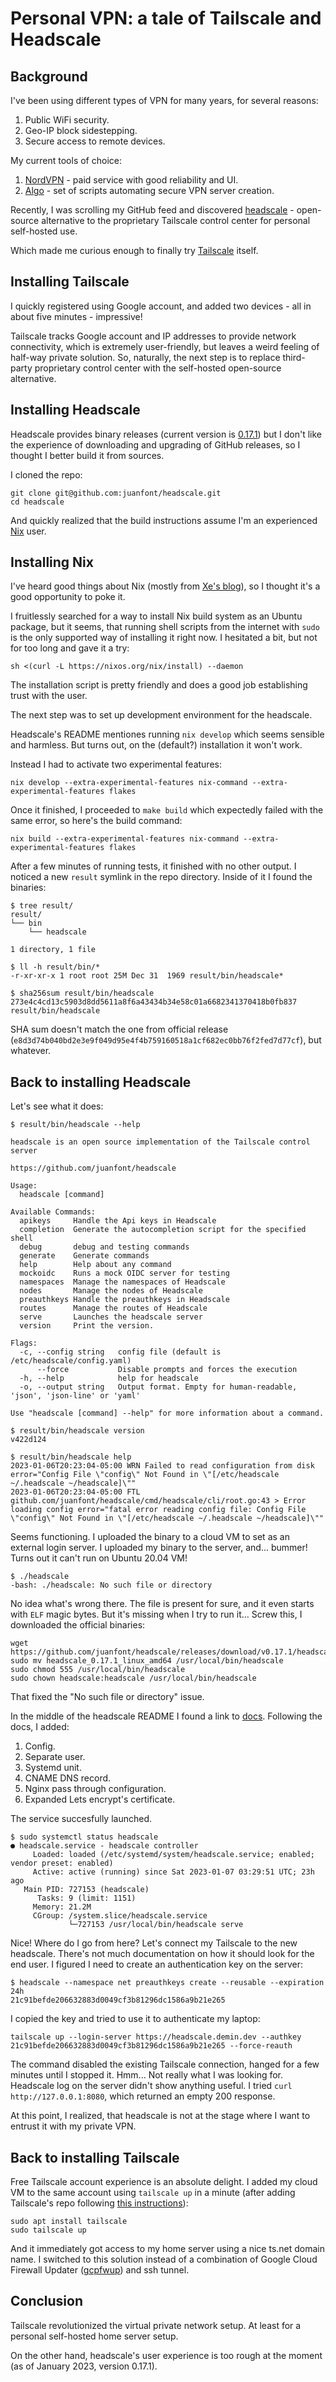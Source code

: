 # Personal VPN: a tale of Tailscale and Headscale

## Background

I've been using different types of VPN for many years, for several reasons:

1. Public WiFi security. 
2. Geo-IP block sidestepping.
3. Secure access to remote devices.

My current tools of choice:

1. [NordVPN](https://nordvpn.com/) - paid service with good reliability and UI.
2. [Algo](https://github.com/trailofbits/algo) - set of scripts automating secure VPN server creation.

Recently, I was scrolling my GitHub feed and discovered
[headscale](https://github.com/juanfont/headscale) - open-source alternative
to the proprietary Tailscale control center for personal self-hosted use.

Which made me curious enough to finally try [Tailscale](https://tailscale.com/) itself.

## Installing Tailscale

I quickly registered using Google account, and added two devices - all in about five minutes - impressive!

Tailscale tracks Google account and IP addresses to provide network connectivity,
which is extremely user-friendly, but leaves a weird feeling of half-way private solution.
So, naturally, the next step is to replace third-party proprietary control center with the self-hosted open-source alternative.

## Installing Headscale 

Headscale provides binary releases (current version is [0.17.1](https://github.com/juanfont/headscale/releases/tag/v0.17.1))
but I don't like the experience of downloading and upgrading of GitHub releases, so I thought I better build it from sources.

I cloned the repo:

```
git clone git@github.com:juanfont/headscale.git
cd headscale
```

And quickly realized that the build instructions assume I'm an experienced [Nix](https://nixos.org/) user.

## Installing Nix

I've heard good things about Nix (mostly from [Xe's blog](https://xeiaso.net/blog)), so I thought it's a good opportunity to poke it.

I fruitlessly searched for a way to install Nix build system as an Ubuntu package, but it seems, that running shell scripts from the internet with `sudo` is the only supported way of installing it right now.
I hesitated a bit, but not for too long and gave it a try:

```
sh <(curl -L https://nixos.org/nix/install) --daemon
```

The installation script is pretty friendly and does a good job establishing trust with the user.

The next step was to set up development environment for the headscale.

Headscale's README mentiones running `nix develop` which seems sensible and harmless.
But turns out, on the (default?) installation it won't work.

Instead I had to activate two experimental features:

```
nix develop --extra-experimental-features nix-command --extra-experimental-features flakes
```

Once it finished, I proceeded to `make build` which expectedly failed with the same error, so here's the build command:

```
nix build --extra-experimental-features nix-command --extra-experimental-features flakes
```

After a few minutes of running tests, it finished with no other output.
I noticed a new `result` symlink in the repo directory. Inside of it I found the binaries:

```
$ tree result/
result/
└── bin
    └── headscale

1 directory, 1 file

$ ll -h result/bin/*
-r-xr-xr-x 1 root root 25M Dec 31  1969 result/bin/headscale*

$ sha256sum result/bin/headscale
273e4c4cd13c5903d8dd5611a8f6a43434b34e58c01a6682341370418b0fb837  result/bin/headscale
```

SHA sum doesn't match the one from official release (`e8d3d74b040bd2e3e9f049d95e4f4b759160518a1cf682ec0bb76f2fed7d77cf`), but whatever.

## Back to installing Headscale 

Let's see what it does:

```
$ result/bin/headscale --help

headscale is an open source implementation of the Tailscale control server

https://github.com/juanfont/headscale

Usage:
  headscale [command]

Available Commands:
  apikeys     Handle the Api keys in Headscale
  completion  Generate the autocompletion script for the specified shell
  debug       debug and testing commands
  generate    Generate commands
  help        Help about any command
  mockoidc    Runs a mock OIDC server for testing
  namespaces  Manage the namespaces of Headscale
  nodes       Manage the nodes of Headscale
  preauthkeys Handle the preauthkeys in Headscale
  routes      Manage the routes of Headscale
  serve       Launches the headscale server
  version     Print the version.

Flags:
  -c, --config string   config file (default is /etc/headscale/config.yaml)
      --force           Disable prompts and forces the execution
  -h, --help            help for headscale
  -o, --output string   Output format. Empty for human-readable, 'json', 'json-line' or 'yaml'

Use "headscale [command] --help" for more information about a command.

$ result/bin/headscale version
v422d124

$ result/bin/headscale help
2023-01-06T20:23:04-05:00 WRN Failed to read configuration from disk error="Config File \"config\" Not Found in \"[/etc/headscale ~/.headscale ~/headscale]\""
2023-01-06T20:23:04-05:00 FTL github.com/juanfont/headscale/cmd/headscale/cli/root.go:43 > Error loading config error="fatal error reading config file: Config File \"config\" Not Found in \"[/etc/headscale ~/.headscale ~/headscale]\""
```

Seems functioning. I uploaded the binary to a cloud VM to set as an external login server.
I uploaded my binary to the server, and... bummer! Turns out it can't run on Ubuntu 20.04 VM!

```
$ ./headscale
-bash: ./headscale: No such file or directory
```

No idea what's wrong there. The file is present for sure, and it even starts with `ELF` magic bytes. But it's missing when I try to run it...
Screw this, I downloaded the official binaries:

```
wget https://github.com/juanfont/headscale/releases/download/v0.17.1/headscale_0.17.1_linux_amd64
sudo mv headscale_0.17.1_linux_amd64 /usr/local/bin/headscale
sudo chmod 555 /usr/local/bin/headscale
sudo chown headscale:headscale /usr/local/bin/headscale
```

That fixed the "No such file or directory" issue.

In the middle of the headscale README I found a link to [docs](https://github.com/juanfont/headscale/blob/main/docs/running-headscale-linux.md).
Following the docs, I added:

1. Config.
2. Separate user.
3. Systemd unit.
4. CNAME DNS record.
4. Nginx pass through configuration.
5. Expanded Lets encrypt's certificate.

The service succesfully launched.

```
$ sudo systemctl status headscale
● headscale.service - headscale controller
     Loaded: loaded (/etc/systemd/system/headscale.service; enabled; vendor preset: enabled)
     Active: active (running) since Sat 2023-01-07 03:29:51 UTC; 23h ago
   Main PID: 727153 (headscale)
      Tasks: 9 (limit: 1151)
     Memory: 21.2M
     CGroup: /system.slice/headscale.service
             └─727153 /usr/local/bin/headscale serve
```

Nice! Where do I go from here? Let's connect my Tailscale to the new headscale.
There's not much documentation on how it should look for the end user.
I figured I need to create an authentication key on the server:

```
$ headscale --namespace net preauthkeys create --reusable --expiration 24h
21c91befde206632883d0049cf3b81296dc1586a9b21e265
```

I copied the key and tried to use it to authenticate my laptop:

```
tailscale up --login-server https://headscale.demin.dev --authkey 21c91befde206632883d0049cf3b81296dc1586a9b21e265 --force-reauth
```

The command disabled the existing Tailscale connection, hanged for a few minutes until I stopped it.
Hmm... Not really what I was looking for. Headscale log on the server didn't show anything useful.
I tried `curl http://127.0.0.1:8080`, which returned an empty 200 response.

At this point, I realized, that headscale is not at the stage where I want to entrust it with my private VPN.

## Back to installing Tailscale

Free Tailscale account experience is an absolute delight.
I added my cloud VM to the same account using `tailscale up` in a minute (after adding Tailscale's repo following [this instructions](https://tailscale.com/kb/1039/install-ubuntu-2004/)):

```
sudo apt install tailscale
sudo tailscale up
```

And it immediately got access to my home server using a nice ts.net domain name.
I switched to this solution instead of a combination of Google Cloud Firewall Updater ([gcpfwup](https://github.com/peterdemin/gcpfwup)) and ssh tunnel.

## Conclusion

Tailscale revolutionized the virtual private network setup.
At least for a personal self-hosted home server setup.

On the other hand, headscale's user experience is too rough at the moment (as of January 2023, version 0.17.1).
